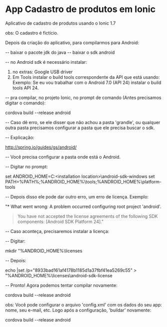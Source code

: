 # App Cadastro de produtos em Ionic
Aplicativo de cadastro de produtos usando o Ionic 1.7

obs: O cadastro é fictício.

Depois da criação do aplicativo, para compilarmos para Android:

-- baixar o pacote jdk do java
-- baixar o sdk android

-- no Android sdk é necessário  instalar:

1) no extras: Google USB driver
2) Em Tools instalar o build tools correspondente da API que está usando: 
Exemplo: Se eu vou trabalhar com o Android 7.0 (API 24) instalar o build tools API 24.

-- pra compilar, no projeto Ionic, no prompt de comando (Antes precisamos digitar o comando):

cordova build --release android

-- Caso dê erro, se ele disser que não achou a pasta 'grandle', ou qualquer outra pasta precisamos configurar a pasta que ele precisa buscar o sdk. 

-- Explicação:

http://spring.io/guides/gs/android/

-- Você precisa configurar a pasta onde está o Android.

-- Digitar no prompt:

set ANDROID_HOME=C:\<installation location>\android-sdk-windows
set PATH=%PATH%;%ANDROID_HOME%\tools;%ANDROID_HOME%\platform-tools

-- Depois disso ele pode dar outro erro, um erro de licença. Exemplo:

"* What went wrong:
A problem occurred configuring root project 'android'.
> You have not accepted the license agreements of the following SDK components:
[Android SDK Platform 24]."

-- Caso aconteça, precisaremos instalar a licença:

-- Digitar:

mkdir "%ANDROID_HOME%\licenses

-- Depois: 

echo |set /p="8933bad161af4178b1185d1a37fbf41ea5269c55" > "%ANDROID_HOME%\licenses\android-sdk-license

-- Pronto! Agora podemos tentar compilar novamente:

cordova build --release android

obs: Você pode configurar o arquivo 'config.xml' com os dados do seu app: nome, seu e-mail, etc. Logo após a configuração, 'buildar' novamente:

cordova build --release android



